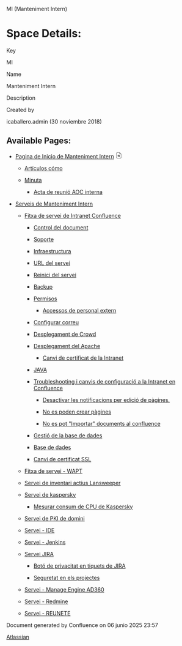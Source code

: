 MI (Manteniment Intern)  

Space Details:
==============

Key

MI

Name

Manteniment Intern

Description

Created by

icaballero.admin (30 noviembre 2018)

  
  

Available Pages:
----------------

*   [Pagina de Inicio de Manteniment Intern](Pagina-de-Inicio-de-Manteniment-Intern_13893751.md) ![](images/icons/contenttypes/home_page_16.png)
    
    *   [Artículos cómo](15368436.md)
    
    *   [Minuta](Minuta_28049452.md)
        *   [Acta de reunió AOC interna](28049455.md)
*   [Serveis de Manteniment Intern](Serveis-de-Manteniment-Intern_15368305.md)
    
    *   [Fitxa de servei de Intranet Confluence](Fitxa-de-servei-de-Intranet-Confluence_15368308.md)
        
        *   [Control del document](Control-del-document_15368310.md)
        
        *   [Soporte](Soporte_15368311.md)
        
        *   [Infraestructura](Infraestructura_15368313.md)
        
        *   [URL del servei](URL-del-servei_15368314.md)
        
        *   [Reinici del servei](Reinici-del-servei_15368315.md)
        
        *   [Backup](Backup_15368318.md)
        
        *   [Permisos](Permisos_15368322.md)
            *   [Accessos de personal extern](Accessos-de-personal-extern_22937621.md)
        
        *   [Configurar correu](Configurar-correu_15368320.md)
        
        *   [Desplegament de Crowd](Desplegament-de-Crowd_15368325.md)
        
        *   [Desplegament del Apache](Desplegament-del-Apache_15368326.md)
            *   [Canvi de certificat de la Intranet](Canvi-de-certificat-de-la-Intranet_41519562.md)
        
        *   [JAVA](JAVA_15368316.md)
        
        *   [Troubleshooting i canvis de configuració a la Intranet en Confluence](24215564.md)
            
            *   [Desactivar les notificacions per edició de pàgines.](24216065.md)
            
            *   [No es poden crear pàgines](28704873.md)
            
            *   [No es pot "Importar" documents al confluence](24216070.md)
        
        *   [Gestió de la base de dades](36341498.md)
        
        *   [Base de dades](Base-de-dades_40763454.md)
        
        *   [Canvi de certificat SSL](Canvi-de-certificat-SSL_64978945.md)
    
    *   [Fitxa de servei - WAPT](Fitxa-de-servei---WAPT_15368423.md)
    
    *   [Servei de inventari actius Lansweeper](Servei-de-inventari-actius-Lansweeper_15368398.md)
    
    *   [Servei de kaspersky](Servei-de-kaspersky_15368383.md)
        *   [Mesurar consum de CPU de Kaspersky](Mesurar-consum-de-CPU-de-Kaspersky_15368426.md)
    
    *   [Servei de PKI de domini](Servei-de-PKI-de-domini_15368369.md)
    
    *   [Servei - IDE](Servei---IDE_15368415.md)
    
    *   [Servei - Jenkins](Servei---Jenkins_15368418.md)
    
    *   [Servei JIRA](Servei-JIRA_61931655.md)
        
        *   [Botó de privacitat en tiquets de JIRA](61931658.md)
        
        *   [Seguretat en els projectes](Seguretat-en-els-projectes_61931842.md)
    
    *   [Servei - Manage Engine AD360](Servei---Manage-Engine-AD360_15368373.md)
    
    *   [Servei - Redmine](Servei---Redmine_15368411.md)
    
    *   [Servei - REUNETE](Servei---REUNETE_15368407.md)

Document generated by Confluence on 06 junio 2025 23:57

[Atlassian](http://www.atlassian.com/)